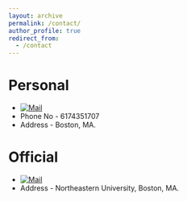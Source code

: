 ```yaml
---
layout: archive
permalink: /contact/
author_profile: true
redirect_from:
  - /contact
---
```


Personal
======
* [![Mail](https://img.shields.io/badge/-Say%20Hi!-black?style=for-the-badge&logo=gmail)](mailto:manojreddydeveloper@gmail.com)
* Phone No - 6174351707
* Address  - Boston, MA.

Official
======
* [![Mail](https://img.shields.io/badge/-Say%20Hi!-black?style=for-the-badge&logo=gmail)](mailto:amireddym@northeastern.edu)
* Address  - Northeastern University, Boston, MA.
